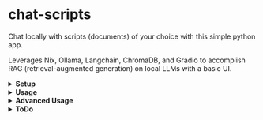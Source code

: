 # chat-scripts

Chat locally with scripts (documents) of your choice with this simple python app.

Leverages Nix, Ollama, Langchain, ChromaDB, and Gradio to accomplish RAG (retrieval-augmented generation) on local LLMs with a basic UI.

<details>
<summary><b>Setup</b></summary>
<b>Important: Must install Ollama and flake-enabled Nix before running anything.</b>

Start Ollama server (second command only needs to be run if dolphin-mistral has not already been installed):

    ollama serve
    ollama run dolphin-mistral

<i>Note: I recommend running Ollama as a system service to avoid needing to run 'ollama serve' every time I boot.</i>

An optional setup step is to manually create the directory:

    ~/.chat-script

With the subfolders:

    ~/.chat-script/embeddings
    ~/.chat-script/transcripts

This allows you to prepare your transcripts before installing anything, but the folder creation itself is done automatically by the first 'nix run' command in the 'Usage' section.
</details>

<details>
<summary><b>Usage</b></summary>
Before any context can be used by the LLM, these context "scripts" must be added to ~/.chat-script/transcripts

Executing the following will create this directory:

    nix run github:camdenboren/chat-script

Once you add your scripts, run the following to generate their associated embeddings:

    nix develop github:camdenboren/chat-script --command bash -c "python src/embeddings.py"

Now, the nix run command can be rerun to run this app normally (no local install needed, though it may be convenient for dedicated servers, etc.).

Access app at link: http://127.0.0.1:7860/

<i>*Note: Ollama must be running in the background in order for the app to actually get a response- see <b>Setup</b> for commands. It's also worthwhile to make sure the LLM is running on your GPU, otherwise responses are unbearably slow</i>
</details>

<details>
<summary><b>Advanced Usage</b></summary>
To set 'share=True' in app.launch()

    git clone https://github.com/camdenboren/chat-script.git
    cd chat-script
    modify app.py to include 'share=True'
    nix run .
    curl {given CDN link}
    sudo cp frpc_platform_arch_v0.2  /nix/store/.../gradio
    sudo chmod +x frpc_platform_arch_v0.2

Efficiently grab Youtube video transcripts

    Use this link to put video transcripts in ./transcripts: https://youtubechanneltranscripts.com/
    copy video title from freetube into search bar there
    For transcripts, made it through the video: Worlds Hardest One Set Leg Workout (MUSCLE GROWTH FAST)
</details>

<details>
<summary><b>ToDo</b></summary>

- [ ] Move to a more customizable UI via either gradio.Interface(), gradio.Blocks(), or a different framework like streamlit or flask
- [ ] Add button to call embeddings()
- [ ] Add dropdown to select available Ollama LLMs
</details>